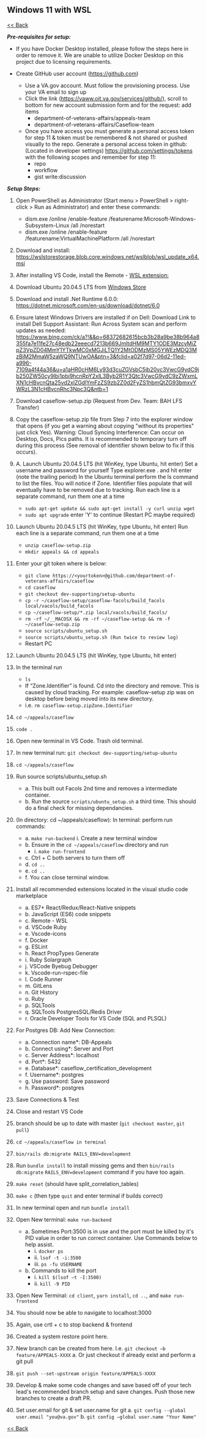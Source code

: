 ## Windows 11 with WSL #######################################################

[<< Back](README.md)

***Pre-requisites for setup:***

* If you have Docker Desktop installed, please follow the steps here in order to
remove it. We are unable to utilize Docker Desktop on this project due to licensing
requirements.

* Create GitHub user account (https://github.com)
    * Use a VA.gov account. Must follow the provisioning process. Use your VA email to
sign up
    * Click the link (https://vaww.oit.va.gov/services/github/), scroll to bottom for new
account submission form and for the request: add items
        * department-of-veterans-affairs/appeals-team
        * department-of-veterans-affairs/Caseflow-team
    * Once you have access you must generate a personal access token for step 11
& token must be remembered & not shared or pushed visually to the repo. Generate a personal access token in github: (Located in developer settings)
https://github.com/settings/tokens with the following scopes and remember for step 11:
        * repo
        * workflow
        * gist write:discussion

***Setup Steps:***

1. Open PowerShell as Administrator (Start menu > PowerShell > right-click > Run as Administrator) and enter these commands:
    * dism.exe /online /enable-feature /featurename:Microsoft-Windows-Subsystem-Linux /all /norestart
    * dism.exe /online /enable-feature /featurename:VirtualMachinePlatform /all /norestart

2. Download and install: https://wslstorestorage.blob.core.windows.net/wslblob/wsl_update_x64.msi

3. After installing VS Code, install the Remote - [WSL extension:](https://marketplace.visualstudio.com/items?itemName=ms-vscode-remote.remote-wsl)

4. Download Ubuntu 20.04.5 LTS from [Windows Store](https://apps.microsoft.com/store/search/Ubuntu)

5. Download and install .Net Runtime 6.0.0: https://dotnet.microsoft.com/en-us/download/dotnet/6.0

6. Ensure latest Windows Drivers are installed if on Dell: Download Link to install Dell Support Assistant: Run Across System scan and perform updates as needed: <https://www.bing.com/ck/a?!&&p=68372682615bcb3b28a9be38b964a8355fa7e11fe27c48edb22eeecd7213b669JmltdHM9MTY1ODE3MzcyMiZpZ3VpZD04MmY1YTkwMC0xMGJiLTQ1Y2MtODMzMS05YWEzMDQ3MzBjM2MmaW5zaWQ9NTUwOA&ptn=3&fclid=a02f7d97-06d2-11ed-a996-7109a4f44a36&u=a1aHR0cHM6Ly93d3cuZGVsbC5jb20vc3VwcG9ydC9jb250ZW50cy9lbi1pbi9hcnRpY2xlL3Byb2R1Y3Qtc3VwcG9ydC9zZWxmLXN1cHBvcnQta25vd2xlZGdlYmFzZS9zb2Z0d2FyZS1hbmQtZG93bmxvYWRzL3N1cHBvcnRhc3Npc3Q&ntb=1>

7. Download caseflow-setup.zip (Request from Dev. Team: BAH LFS Transfer)

8. Copy the caseflow-setup.zip file from Step 7 into the explorer window that opens (if you get a warning about copying "without its properties" just click Yes). Warning: Cloud Syncing Interference: Can occur on Desktop, Docs, Pics paths. It is recommended to temporary turn off during this process (See removal of identifier shown below to fix if this occurs).

9. A. Launch Ubuntu 20.04.5 LTS (hit WinKey, type Ubuntu, hit enter) Set a username and password for yourself
Type explorer.exe . and hit enter (note the trailing period)
In the Ubuntu terminal perform the ls command to list the files. You will notice if Zone. Identifier files populate that will eventually have to be removed due to tracking.
Run each line is a separate command, run them one at a time
    * ```sudo apt-get update && sudo apt-get install -y curl unzip wget```
    * ```sudo apt upgrade``` enter 'Y' to continue
(Restart PC maybe required)

10. Launch Ubuntu 20.04.5 LTS (hit WinKey, type Ubuntu, hit enter)
Run each line is a separate command, run them one at a time
    * ```unzip caseflow-setup.zip```
    * ```mkdir appeals && cd appeals```

11. Enter your git token where <yourtoken> is below:
    * ```git clone https://<yourtoken>@github.com/department-of-veterans-affairs/caseflow```
    * ```cd caseflow```
    * ```git checkout dev-supporting/setup-ubuntu```
    * ```cp -r ~/caseflow-setup/caseflow-facols/build_facols local/vacols/build_facols```
    * ```cp ~/caseflow-setup/*.zip local/vacols/build_facols/```
    * ```rm -rf ~/__MACOSX && rm -rf ~/caseflow-setup && rm -f ~/caseflow-setup.zip```
    * ```source scripts/ubuntu_setup.sh```
    * ```source scripts/ubuntu_setup.sh (Run twice to review log)```
    * Restart PC

12. Launch Ubuntu 20.04.5 LTS (hit WinKey, type Ubuntu, hit enter)

13. In the terminal run
    * ```ls```
    * If “Zone.Identifier” is found. Cd into the directory and remove. This is caused by cloud tracking. For example: caseflow-setup zip was on desktop before being moved into its new directory.
    * i.e. ```rm caseflow-setup.zipZone.Identifier```
14. ```cd ~/appeals/caseflow```

15. ```code .```

16. Open new terminal in VS Code. Trash old terminal.

17. In new terminal run: ```git checkout dev-supporting/setup-ubuntu```

18. ```cd ~/appeals/caseflow```

19. Run source scripts/ubuntu_setup.sh
    * a. This built out Facols 2nd time and removes a intermediate container.
    * b. Run the source `scripts/ubuntu_setup.sh` a third time. This should do a final check for missing dependancies.

20. (In directory: cd ~/appeals/caseflow): In terminal: perform run commands:
    * a. `make run-backend`
        i. Create a new terminal window
    * b. Ensure in the ```cd ~/appeals/caseflow``` directory and run
        * i. ```make run-frontend```
    * c. Ctrl + C both servers to turn them off
    * d. ```cd ..```
    * e. ```cd ..```
    * f. You can close terminal window.

21. Install all recommended extensions located in the visual studio code marketplace
    * a. ES7+ React/Redux/React-Native snippets
    * b. JavaScript (ES6) code snippets
    * c. Remote - WSL
    * d. VSCode Ruby
    * e. Vscode-icons
    * f. Docker
    * g. ESLint
    * h. React PropTypes Generate
    * i. Ruby Solargraph
    * j. VSCode Byebug Debugger
    * k. Vscode-run-rspec-file
    * l. Code Runner
    * m. GitLens
    * n. Git History
    * o. Ruby
    * p. SQLTools
    * q. SQLTools PostgresSQL/Redis Driver
    * r. Oracle Developer Tools for VS Code (SQL and PLSQL)

22. For Postgres DB: Add New Connection:
    * a. Connection name*: DB-Appeals
    * b. Connect using*: Server and Port
    * c. Server Address*: localhost
    * d. Port*: 5432
    * e. Database*: caseflow_certification_development
    * f. Username*: postgres
    * g. Use password: Save password
    * h. Password*: postgres

23. Save Connections & Test

24. Close and restart VS Code

25. branch should be up to date with master (```git checkout master```, ```git pull```)

26. ```cd ~/appeals/caseflow in terminal```

27. ```bin/rails db:migrate RAILS_ENV=development```

28. Run ```bundle install``` to install missing gems and then ```bin/rails db:migrate``` ```RAILS_ENV=development``` command if you have too again.

29. ```make reset``` (should have split_correlation_tables)

30. ```make c``` (then type ```quit``` and enter terminal if builds correct)

31. In new terminal open and run ```bundle install```

32. Open New terminal: ```make run-backend```
    * a. Sometimes Port:3500 is in use and the port must be killed by it's PID value in order to run correct container. Use Commands below to help assist.
        * i. ```docker ps```
        * ii. ```lsof -t -i:3500```
        * iii. ```ps -fu USERNAME```
    * b. Commands to kill the port
        * i. ```kill $(lsof –t -I:3500)```
        * ii. ```kill -9 PID```

33. Open New Terminal: ```cd client```, ```yarn install```, ```cd ..```, and ```make run-frontend```

34. You should now be able to navigate to localhost:3000

35. Again, use crtl + c to stop backend & frontend

36. Created a system restore point here.

37. New branch can be created from here. I.e. ```git checkout –b feature/APPEALS-XXXX```
    a. Or just checkout if already exist and perform a git pull

38. ```git push --set-upstream origin feature/APPEALS-XXXX```

39. Develop & make some code changes and save based off of your tech lead's recommended branch setup and save changes. Push those new branches to create a draft PR.

40. Set user.email for git & set user.name for git
    a. ```git config --global user.email "you@va.gov"```
    b. ```git config –global user.name "Your Name"```

[<< Back](README.md)
